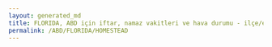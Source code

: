 ```yaml
---
layout: generated_md
title: FLORIDA, ABD için iftar, namaz vakitleri ve hava durumu - ilçe/eyalet seç
permalink: /ABD/FLORIDA/HOMESTEAD
---
```


<script type="text/javascript">
  var country = ABD;
  var city = FLORIDA;
  var state = HOMESTEAD;
  var lat = 72;
  var lon = 21;
</script>
